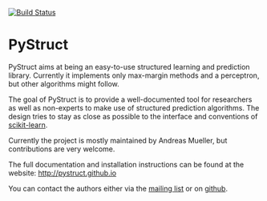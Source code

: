 [![Build Status](https://travis-ci.org/pystruct/pystruct.png)](https://travis-ci.org/pystruct/pystruct)

PyStruct
========

PyStruct aims at being an easy-to-use structured learning and prediction library.
Currently it implements only max-margin methods and a perceptron, but other algorithms
might follow.

The goal of PyStruct is to provide a well-documented tool for researchers as well as non-experts
to make use of structured prediction algorithms.
The design tries to stay as close as possible to the interface and conventions
of [scikit-learn](http://scikit-learn.org).

Currently the project is mostly maintained by Andreas Mueller, but contributions are very welcome.

The full documentation and installation instructions can be found at the website:
http://pystruct.github.io

You can contact the authors either via the [mailing list](https://groups.google.com/forum/#!forum/pystruct)
or on [github](https://github.com/pystruct/pystruct).
